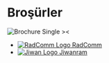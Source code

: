 # Broşürler

![Brochure Single ><](/metkim/images/singles/brochures.jpg)

- [![RadComm Logo](/metkim/images/radcomm.jpg) RadComm](/metkim/pubs/brochures/radcomm_tr.pdf)
- [![Jiwan Logo](/metkim/images/jiwan.jpg) Jiwanram](/metkim/pubs/brochures/jiwan_tr.pdf)
